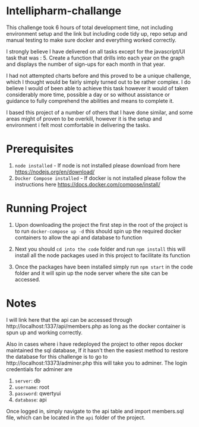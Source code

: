 # Intellipharm-challange

This challenge took 6 hours of total development time, not including environment setup and the link
but including code tidy up, repo setup and manual testing to make sure docker and everything
worked correctly.

I strongly believe I have delivered on all tasks except for the javascript/UI task that was :
5. Create a function that drills into each year on the graph and displays the number of sign-ups for each month in that year.
 
I had not attempted charts before and this proved to be a unique challenge, which I thought would be 
fairly simply turned out to be rather complex. I do believe I would of been able to achieve this task
however it would of taken considerably more time, possible a day or so without assistance or guidance 
to fully comprehend the abilities and means to complete it.

I based this project of a number of others that I have done similar, and some areas might of proven
to be overkill, however it is the setup and environment i felt most comfortable in delivering the tasks.

# Prerequisites

1. `node installed` - If node is not installed please download from here https://nodejs.org/en/download/
2. `Docker Compose installed` - If docker is not installed please follow the instructions here https://docs.docker.com/compose/install/

# Running Project

1. Upon downloading the project the first step in the root of the project is to run `docker-compose up -d` this
should spin up the required docker containers to allow the api and database to function

2. Next you should `cd into the code` folder and run `npm install` this will install all the node packages
used in this project to facilitate its function

3. Once the packages have been installed simply run `npm start` in the code folder and it will spin up
the node server where the site can be accessed.

# Notes

I will link here that the api can be accessed through http://localhost:1337/api/members.php as long
as the docker container is spun up and working correctly. 

Also in cases where i have redeployed the project to other repos docker maintained the sql database,
If it hasn't then the easiest method to restore the database for this challenge is to go to
http://localhost:13373/adminer.php this will take you to adminer. The login credentials for adminer are
1. `server`: db
2. `username`: root
3. `password`: qwertyui
4. `database`: api

 Once logged in, simply navigate to the api table and
import members.sql file, which can be located in the `api` folder of the project.


